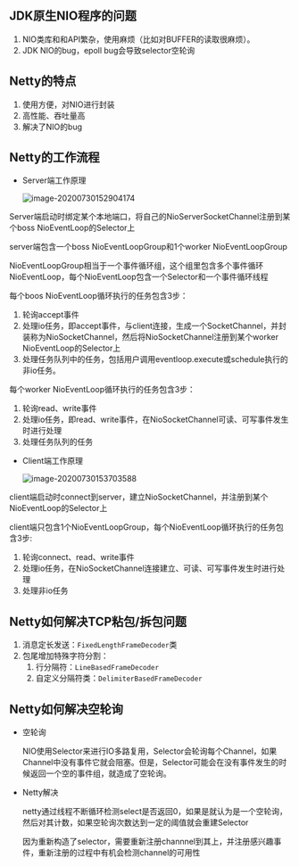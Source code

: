## JDK原生NIO程序的问题

1. NIO类库和和API繁杂，使用麻烦（比如对BUFFER的读取很麻烦）。
2. JDK NIO的bug，epoll bug会导致selector空轮询

## Netty的特点

1. 使用方便，对NIO进行封装
2. 高性能、吞吐量高
3. 解决了NIO的bug

## Netty的工作流程

- Server端工作原理

    ![image-20200730152904174](F:\java书和视频\笔记\images\面经\26.png)

Server端启动时绑定某个本地端口，将自己的NioServerSocketChannel注册到某个boss NioEventLoop的Selector上

server端包含一个boss NioEventLoopGroup和1个worker NioEventLoopGroup

NioEventLoopGroup相当于一个事件循环组，这个组里包含多个事件循环NioEventLoop，每个NioEventLoop包含一个Selector和一个事件循环线程

每个boos NioEventLoop循环执行的任务包含3步：

1. 轮询accept事件
2. 处理io任务，即accept事件，与client连接，生成一个SocketChannel，并封装称为NioSocketChannel，然后将NioSocketChannel注册到某个worker NioEventLoop的Selector上
3. 处理任务队列中的任务，包括用户调用eventloop.execute或schedule执行的非io任务。

每个worker NioEventLoop循环执行的任务包含3步：

1. 轮询read、write事件
2. 处理io任务，即read、write事件，在NioSocketChannel可读、可写事件发生时进行处理
3. 处理任务队列的任务

- Client端工作原理

    ![image-20200730153703588](F:\java书和视频\笔记\images\面经\27.png)

client端启动时connect到server，建立NioSocketChannel，并注册到某个NioEventLoop的Selector上

client端只包含1个NioEventLoopGroup，每个NioEventLoop循环执行的任务包含3步:

1. 轮询connect、read、write事件
2. 处理io任务，在NioSocketChannel连接建立、可读、可写事件发生时进行处理
3. 处理非io任务

## Netty如何解决TCP粘包/拆包问题

1. 消息定长发送：`FixedLengthFrameDecoder`类
2. 包尾增加特殊字符分割：
    1. 行分隔符：`LineBasedFrameDecoder`
    2. 自定义分隔符类：`DelimiterBasedFrameDecoder`

## Netty如何解决空轮询

- 空轮询

    NIO使用Selector来进行IO多路复用，Selector会轮询每个Channel，如果Channel中没有事件它就会阻塞。但是，Selector可能会在没有事件发生的时候返回一个空的事件组，就造成了空轮询。

- Netty解决

    netty通过线程不断循环检测select是否返回0，如果是就认为是一个空轮询，然后对其计数，如果空轮询次数达到一定的阈值就会重建Selector

    因为重新构造了selector，需要重新注册channnel到其上，并注册感兴趣事件，重新注册的过程中有机会检测channel的可用性